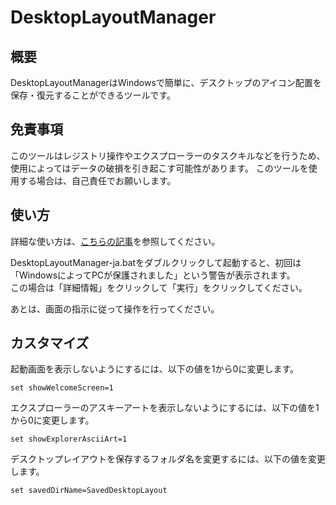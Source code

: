 # DesktopLayoutManager
## 概要
DesktopLayoutManagerはWindowsで簡単に、デスクトップのアイコン配置を保存・復元することができるツールです。

## 免責事項
このツールはレジストリ操作やエクスプローラーのタスクキルなどを行うため、使用によってはデータの破損を引き起こす可能性があります。
このツールを使用する場合は、自己責任でお願いします。

## 使い方

詳細な使い方は、[こちらの記事]()を参照してください。

DesktopLayoutManager-ja.batをダブルクリックして起動すると、初回は 「WindowsによってPCが保護されました」という警告が表示されます。  
この場合は「詳細情報」をクリックして「実行」をクリックしてください。

あとは、画面の指示に従って操作を行ってください。

## カスタマイズ
起動画面を表示しないようにするには、以下の値を1から0に変更します。
```
set showWelcomeScreen=1
```

エクスプローラーのアスキーアートを表示しないようにするには、以下の値を1から0に変更します。
```
set showExplorerAsciiArt=1
```

デスクトップレイアウトを保存するフォルダ名を変更するには、以下の値を変更します。
```
set savedDirName=SavedDesktopLayout
```



